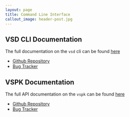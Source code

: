 ```yaml
---
layout: page
title: Command Line Interface
callout_image: header-post.jpg
---
```


## VSD CLI Documentation

The full documentation on the `vsd` cli can be found [here]({{site.baseurl}}/vsdcli)

 - [Github Repository](https://github.com/nuagenetworks/vsdcli)
 - [Bug Tracker](https://github.com/nuagenetworks/vsdcli/issues)

## VSPK Documentation

The full API documentation on the `vspk` can be found [here]({{site.baseurl}}/vspkdoc/index.html)

 - [Github Repository](https://github.com/nuagenetworks/vspk)
 - [Bug Tracker](https://github.com/nuagenetworks/vspk/issues)
